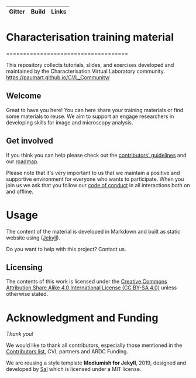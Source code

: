 |Gitter|Build|Links|
|------|-----|-----|


# Characterisation training material
====================================

This repository collects tutorials, slides, and exercises developed and
maintained by the Characterisation Virtual Laboratory community.
https://paumart.github.io/CVL_Community/

## Welcome

Great to have you here! You can here share your training
materials or find some materials to reuse.
We aim to support an engage researchers in developing skills
for image and microscopy analysis.

## Get involved

If you think you can help please check out the
[contributors' guidelines](CONTRIBUTING.md)
and our [roadmap](roadmap.md).

Please note that it's very important to us that we
 maintain a positive and supportive environment for everyone
 who wants to participate. When you join us we ask that you follow our
 [code of conduct](CODE_OF_CONDUCT.md) in all
interactions both on and offline.

# Usage

The content of the material is developed in Markdown and built as static website using ([Jekyll](http://jekyllrb.com/)).

Do you want to help with this project? Contact us.

## Licensing

The contents of this work is licensed under the [Creative Commons Attribution Share Alike 4.0 International License (CC BY-SA 4.0)](https://creativecommons.org/licenses/by-sa/4.0/) unless otherwise stated.

# Acknowledgment and Funding

*Thank you!*

We would like to thank all contributors, especially those mentioned in the [Contributors list](CONTRIBUTORS.yaml), CVL partners and ARDC Funding.

We are reusing a style template **Mediumish for Jekyll**, 2019, designed and developed by [Sal](https://www.wowthemes.net) which is licensed under a MIT license.
